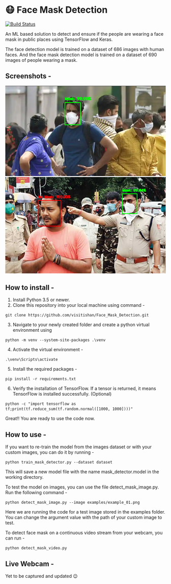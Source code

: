 # 😷 Face Mask Detection 
[![Build Status](https://img.shields.io/pypi/pyversions/Django.svg?maxAge=2592000)]()

An ML based solution to detect and ensure if the people are wearing a face mask in public places using TensorFlow and Keras.

The face detection model is trained on a dataset of 686 images with human faces. And the face mask detection model is trained on a dataset of 690 images of people wearing a mask.



## Screenshots -

![Screenshot](screenshots/output1.png)
![Screenshot](screenshots/output2.png)



## How to install -

1. Install Python 3.5 or newer.
2. Clone this repository into your local machine using command - 
```
git clone https://github.com/visitishan/Face_Mask_Detection.git
```
3. Navigate to your newly created folder and create a python virtual environment using
```
python -m venv --system-site-packages .\venv
```
4. Activate the virtual environment -
```
.\venv\Scripts\activate
```
5. Install the required packages -
```
pip install -r requirements.txt
```
6. Verify the installation of TensorFlow. If a tensor is returned, it means TensorFlow is installed successfully. (Optional)
```
python -c "import tensorflow as tf;print(tf.reduce_sum(tf.random.normal([1000, 1000])))"
```

Great!! You are ready to use the code now.



## How to use -
If you want to re-train the model from the images dataset or with your custom images, you can do it by running -
```
python train_mask_detector.py --dataset dataset
```
This will save a new model file with the name mask_detector.model in the working directory.

To test the model on images, you can use the file detect_mask_image.py. Run the following command - 
```
python detect_mask_image.py --image examples/example_01.png
```
Here we are running the code for a test image stored in the examples folder. You can change the argument value with the path of your custom image to test.

To detect face mask on a continuous video stream from your webcam, you can run -
```
python detect_mask_video.py
```


## Live Webcam -
Yet to be captured and updated 😉

